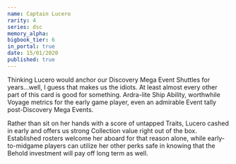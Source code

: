 ```yaml
---
name: Captain Lucero
rarity: 4
series: dsc
memory_alpha:
bigbook_tier: 6
in_portal: true
date: 15/01/2020
published: true
---
```


Thinking Lucero would anchor our Discovery Mega Event Shuttles for years...well, I guess that makes us the idiots. At least almost every other part of this card is good for something. Ardra-lite Ship Ability, worthwhile Voyage metrics for the early game player, even an admirable Event tally post-Discovery Mega Events.

Rather than sit on her hands with a score of untapped Traits, Lucero cashed in early and offers us strong Collection value right out of the box. Established rosters welcome her aboard for that reason alone, while early-to-midgame players can utilize her other perks safe in knowing that the Behold investment will pay off long term as well.
